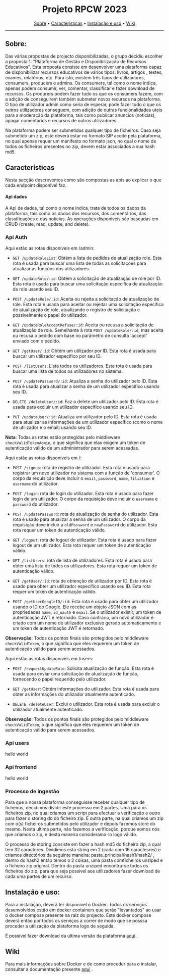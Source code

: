 <h1 align="center">Projeto RPCW 2023</h1>
      
<p align="center">
  <a href="#sobre">Sobre</a>  •  
  <a href="#características">Características</a>  •  
  <a href="#instalação-e-uso">Instalação e uso</a>  • 
  <a href="#wiki">Wiki</a> 
</p>

---

## Sobre:

Das várias propostas de projecto disponibilizadas, o grupo decidiu escolher a proposta 1: "Plataforma de Gestão e Disponibilização de Recursos Educativos". Esta proposta consiste em desenvolver uma plataforma capaz de disponibilizar recursos educativos de vários tipos: livros, artigos , testes, exames, relatórios, etc. 
Para isto, existem três tipos de utilizadores, consumers, producers e admins. Os consumers, tal como o nome indica, apenas podem consumir, ver, comentar, classificar e fazer download de recursos. Os produrers podem fazer tudo os que os consumers fazem, com a adição de conseguirem também submeter novos recursos na plataforma. O tipo de utilizador admin como seria de esperar, pode fazer tudo o que os outros utilizadores conseguem, com adição de outras funcionalidades uteis para a moderação da plataforma, tais como publicar anuncios (noticias), apagar comentários e recursos de outros utilizadores. 

Na plataforma podem ser submetidos qualquer tipo de ficheiros. Caso seja submetido um zip, este deverá estar no formato SIP aceite pela plataforma, no qual apenas requer um manifesto no formato json, no qual o nome de todos os ficheiros presentes no zip, devem estar associados a sua hash md5.

## Características

Nesta secção descrevemos como são compostas as apis ao explicar o que cada endpoint disponivel faz.

#### Api dados
A Api de dados, tal como o nome indica, trata de todos os dados da plataforma, tais como os dados dos recursos, dos comentários, das classificações e das noticias. As operações disponiveis são baseadas em CRUD (create, read, update, and delete).

### Api Auth 

Aqui estão as rotas disponíveis em /admin:

- `GET /updateRoleList`: Obtém a lista de pedidos de atualização role. Esta rota é usada para buscar uma lista de todas as solicitações para atualizar as funções dos utilizadores.

- `GET /updateRole/:id`: Obtém a solicitação de atualização de role por ID. Esta rota é usada para buscar uma solicitação específica de atualização de role usando seu ID.

- `POST /updateRole/:id`: Aceita ou rejeita a solicitação de atualização de role. Esta rota é usada para aceitar ou rejeitar uma solicitação específica de atualização de role, atualizando o registro de solicitação e possivelmente o papel do utilizador.

- `GET /updateRoleAcceptRefuse/:id`: Aceita ou recusa a solicitação de atualização de role. Semelhante à rota `POST /updateRole/:id`, mas aceita ou recusa o pedido com base no parâmetro de consulta 'accept' enviado com o pedido.

- `GET /getUser/:id`: Obtém um utilizador por ID. Esta rota é usada para buscar um utilizador específico por seu ID.

- `POST /listUsers`: Lista todos os utilizadores. Esta rota é usada para buscar uma lista de todos os utilizadores no sistema.

- `POST /updatePassword/:id`: Atualiza a senha do utilizador pelo ID. Esta rota é usada para atualizar a senha de um utilizador específico usando seu ID.

- `DELETE /deleteUser/:id`: Faz o delete um utilizador pelo ID. Esta rota é usada para excluir um utilizador específico usando seu ID.

- `PUT /updateUser/:id`: Atualiza um utilizador pelo ID. Esta rota é usada para atualizar as informações de um utilizador específico (como o nome de utilizador e o email) usando seu ID.

**Nota**: Todas as rotas estão protegidas pelo middleware `checkValidTokenAdmin`, o que significa que elas exigem um token de autenticação válido de um administrador para serem acessadas.

Aqui estão as rotas disponíveis em /:

- `POST /signup`: rota de registro de utilizador. Esta rota é usado para registrar um novo utilizador no sistema com a função de 'consumer'. O corpo da requisição deve incluir o `email`, `password`, `name`, `filiation` e `username` do utilizador.

- `POST /login`: rota de login do utilizador. Esta rota é usado para fazer login de um utilizador. O corpo da requisição deve incluir o `username` e `password` do utilizador.

- `POST /updatePassword`: rota de atualização de senha do utilizador. Esta rota é usado para atualizar a senha de um utilizador. O corpo da requisição deve incluir a `oldPassword` e `newPassword` do utilizador. Esta rota requer um token de autenticação válido.

- `GET /logout`: rota de logout do utilizador. Esta rota é usado para fazer logout de um utilizador. Esta rota requer um token de autenticação válido.

- `GET /listUsers`: rota de lista de utilizadores. Esta rota é usado para obter uma lista de todos os utilizadores. Esta rota requer um token de autenticação válido.

- `GET /getUser/:id`: rota de obtenção de utilizador por ID. Esta rota é usado para obter um utilizador específico usando seu ID. Esta rota requer um token de autenticação válido.
- `POST /getUserGoogleID/:id`: Esta rota é usado para obter um utilizador usando o ID do Google. Ele recebe um objeto JSON com as propriedades `name`, `id_oauth` e `email`. Se o utilizador existir, um token de autenticação JWT é retornado. Caso contrário, um novo utilizador é criado com um nome de utilizador exclusivo gerado automaticamente e um token de autenticação JWT é retornado.

**Observação**: Todos os pontos finais são protegidos pelo middleware `checkValidToken`, o que significa que eles requerem um token de autenticação válido para serem acessados.

Aqui estão as rotas disponíveis em /users:

- `POST /requestUpdateRole`: Solicita atualização de função. Esta rota é usada para enviar uma solicitação de atualização de função, fornecendo o papel requerido pelo utilizador.

- `GET /getUser`: Obtém informações do utilizador. Esta rota é usada para obter as informações do utilizador atualmente autenticado.

- `DELETE /deleteUser`: Exclui o utilizador. Esta rota é usada para excluir o utilizador atualmente autenticado.

**Observação**: Todos os pontos finais são protegidos pelo middleware `checkValidToken`, o que significa que eles requerem um token de autenticação válido para serem acessados.


### Api users 

hello world

### Api frontend

hello world

### Processo de ingestão
Para que a nossa plataforma conseguisse receber qualquer tipo de ficheiros, decidimos dividir este processo em 2 partes. Uma para os ficheiros zip, no qual criamos um script para efectuar a verificação e outro para fazer o storing do do ficheiro zip. E outra parte, na qual criamos um zip com o(s) ficheiros submetidos pelo utilizador e depois fazemos store do mesmo. Nesta ultima parte, não fazemos a verificação, porque somos nós que criamos o zip, e desta maneira consideramo-lo logo válido.

O processo de storing consiste em fazer a hash md5 do ficheiro zip, a qual tem 32 caracteres. Dividimos esta string em 2 (cada com 16 caractesres) e criamos directórios da seguinte maneira: pasta_principal/hash1/hash2/ , dentro do hash2 então temos o 2 coisas, uma pasta comficheiros unziped e o ficheiro zip original. Dentro da pasta unziped encontra-se todos os ficheiros do zip, para que seja possivel aos utilizadores fazer download de cada uma partes de um recurso.


## Instalação e uso:

Para a instalação, deverá ter disponivel o Docker. Todos os serviços desenvolvidos estão em docker containers que serão "levantados" ao usar o docker compose presente na raiz do projecto. Este docker compose deverá então por todos os serviços a correr de modo que se posssa proceder a utilização da plataforma logo de seguida.

É possivel fazer download da ultima versão da plataforma [aqui](https://github.com/Falape/Projeto_RPCW2023/archive/refs/heads/main.zip) .

## Wiki

Para mais informações sobre Docker e de como proceder para o instalar, consultar a documentação presente [aqui](https://www.docker.com/) .

